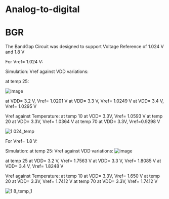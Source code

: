# Analog-to-digital

# BGR
The BandGap Circuit was designed to support Voltage Reference of 1.024 V and 1.8 V

For Vref= 1.024 V:


Simulation:
Vref against VDD variations:

at temp 25:

![image](https://user-images.githubusercontent.com/83517256/131255187-9e7bce35-7083-4fd9-bbc6-18db846f2663.png)

at VDD= 3.2 V, Vref= 1.0201 V
at VDD= 3.3 V, Vref= 1.0249 V
at VDD= 3.4 V, Vref= 1.0295 V

Vref against Temperature:
at temp 10
at VDD= 3.3V, Vref= 1.0593 V
at temp 20 
at VDD= 3.3V, Vref= 1.0364 V
at temp 70
at VDD= 3.3V, Vref=0.9298 V

![1 024_temp](https://user-images.githubusercontent.com/83517256/131255003-de402a11-21b9-4646-847f-b77468e6bae3.PNG)

For Vref= 1.8 V: 

Simulation:
at temp 25:
Vref against VDD variations:
![image](https://user-images.githubusercontent.com/83517256/131254930-18d84741-a479-4c45-9710-2664a0003de7.png)


at temp 25
at VDD= 3.2 V, Vref= 1.7563 V
at VDD= 3.3 V, Vref= 1.8085 V
at VDD= 3.4 V, Vref= 1.8248 V

Vref against Temperature:
at temp 10
at VDD= 3.3V, Vref= 1.650 V
at temp 20
at VDD= 3.3V, Vref= 1.7412 V
at temp 70
at VDD= 3.3V, Vref= 1.7412 V

![1 8_temp_1](https://user-images.githubusercontent.com/83517256/131254975-378325a3-e3dc-4c4b-a475-1f6e7dd5867e.PNG)

